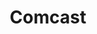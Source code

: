 ---
title: Comcast
crosslinks:
- Comcast_Xfinity
- ShadowBan
- cordcutters
- pussypassdenied
- comcast_xfinity
- madlads
- mormon
- KeepOurNetFree
- explainlikeimfive
- Comcast_xfinity
- technology
- DnDBehindTheScreen
- news
- xkcd
- Twitch
- techsupport
- electricians
- HighQualityGifs
---